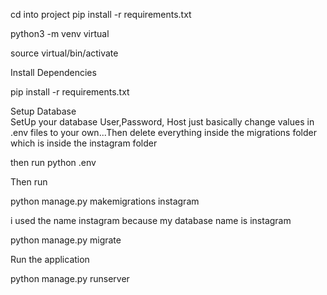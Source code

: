 

cd into project pip install -r requirements.txt 

 python3 -m venv virtual 

 source virtual/bin/activate  

Install Dependencies  
 
 pip install -r requirements.txt 

Setup Database  
  SetUp your database User,Password, Host  just basically change values in .env files to your own...Then delete everything inside the migrations folder which is inside the instagram folder

  then run python .env 

  Then run


python manage.py makemigrations instagram
   
   i used the name instagram because my database name is instagram
 
 python manage.py migrate 

 Run the application  
 
 python manage.py runserver 

